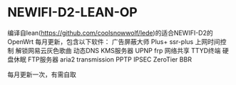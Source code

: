 # NEWIFI-D2-LEAN-OP
编译自lean(https://github.com/coolsnowwolf/lede)的适合NEWIFI-D2的OpenWrt
每月更新，包含以下软件：
广告屏蔽大师 Plus+
ssr-plus
上网时间控制
解锁网易云灰色歌曲
动态DNS
KMS服务器
UPNP
frp
网络共享
TTYD终端
硬盘休眠
FTP服务器
aria2
transmission
PPTP
IPSEC
ZeroTier
BBR

每月更新一次，有需自取
